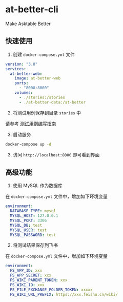# at-better-cli
Make Asktable Better

## 快速使用

1. 创建 `docker-compose.yml` 文件

```yaml
version: "3.8"
services:
  at-better-web:
    image: at-better-web
    ports:
      - "8000:8000"
    volumes:
      - ./stories:/stories
      - ./at-better-data:/at-better
```

2. 将测试用例保存到目录 `stories` 中

请参考 [测试用例编写指南](./STORY_README.md)

3. 启动服务

```bash
docker-compose up -d
```

3. 访问 `http://localhost:8000` 即可看到界面

## 高级功能

1. 使用 MySQL 作为数据库

在 `docker-compose.yml` 文件中，增加如下环境变量

```yaml
environment:
  DATABASE_TYPE: mysql
  MYSQL_HOST: 127.0.0.1
  MYSQL_PORT: 3306
  MYSQL_DB: test
  MYSQL_USER: test
  MYSQL_PASSWORD: test
```

2. 将测试结果保存到飞书

在 `docker-compose.yml` 文件中，增加如下环境变量

```yaml
environment:
  FS_APP_ID: xxx
  FS_APP_SECRET: xxx
  FS_WIKI_PARENT_TOKEN: xxx
  FS_WIKI_ID: xxx
  FS_FILE_EXCHANGE_FOLDER_TOKEN: xxxxx
  FS_WIKI_URL_PREFIX: https://xxx.feishu.cn/wiki/
```
